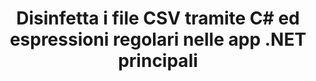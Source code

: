 ---
############################# Static ############################
layout: "auto-gen-gist"
draft: false
path: "it/redaction/net/regex/csv"
otherformats: DOC DOCM DOCX DOT DOTM DOTX PDF POT POTM PPS PPSM PPSX PPT PPTM PPTX RTF XLS XLSM XLSX XLT XLTM XLTX  

############################# Head ############################
head_title: "Oscura documenti CSV utilizzando espressioni regolari tramite .NET Core"
head_description: "Elimina le informazioni riservate utilizzando espressioni regolari da documenti di diversi formati"

############################# Header ############################
title: "Disinfetta i file CSV tramite C# ed espressioni regolari nelle app .NET principali"
description: "Trova e rimuovi informazioni riservate da documenti, fogli di lavoro e presentazioni Office e OpenOffice nonché CSV su Windows, Linux e macOS"

################### SubMenu/Download Button #####################
submenu:
    enable: true

############################# About ############################
about:
    enable: true
    title: "Redazione del testo del documento per l'API .NET"
    content: |
        Un'unica interfaccia indipendente dal formato per la sanificazione delle informazioni riservate e classificate dai documenti e dalle immagini PDF, Word, Excel, PowerPoint, inclusa la possibilità di modificare i metadati e rimuovere i commenti. Con lo strumento GroupDocs.Redaction for .NET puoi eliminare le informazioni classificate e salvare il documento redatto in PDF, trasformando tutte le pagine in immagini raster o mantenendo il documento nel suo formato originale per ulteriori modifiche.

############################# Steps ############################
steps:
    enable: true
    title_left: "Oscura il testo da CSV utilizzando le espressioni regolari tramite C#"
    content_left: |
        [GroupDocs.Redaction](it//redaction/net/) consente agli sviluppatori .NET di utilizzare tutta la forza delle espressioni regolari per redigere il file CSV con pochi semplici passaggi.

        *   Crea un'istanza della classe [Redactor](https://apireference.groupdocs.com/redaction/net/groupdocs.redaction/redactor) e carica il file CSV
        *   Crea un'istanza della classe [RegexRedaction](https://apireference.groupdocs.com/redaction/net/groupdocs.redaction.redactions/regexredaction) per trovare e sostituire il testo
        *   Richiama il metodo [Redactor.Apply](https://apireference.groupdocs.com/redaction/net/groupdocs.redaction/redactor/methods/apply/index) con oggetto di RegexRedaction
        
    title_right: "Inizia con l'API Redaction"
    content_right: |
        Installa dalla riga di comando come ```nuget install GroupDocs.Redaction``` o tramite Package Manager Console di Visual Studio con ```Install-Package GroupDocs.Redaction```. 
        In alternativa, scarica il programma di installazione MSI offline o le DLL in un file ZIP da [download](https://downloads.groupdocs.com/redaction/net) e fai riferimento a esso manualmente nel tuo progetto.  
        
    code: |
        ```cs
        using (Redactor redactor = new Redactor(@"sample.csv"))
        {
        	redactor.Apply(new RegexRedaction("\\d{2}\\s*\\d{2}[^\\d]*\\d{6}", new ReplacementOptions(System.Drawing.Color.Blue)));
        	redactor.Save();
        }
        ```

############################# Demos ############################
demos:
    enable: true
############################# About Formats ############################
about_formats:
    enable: true
############################# More Formats ############################
more_formats:
    enable: true

############################# Back to top ###############################
back_to_top:
    enable: true
---